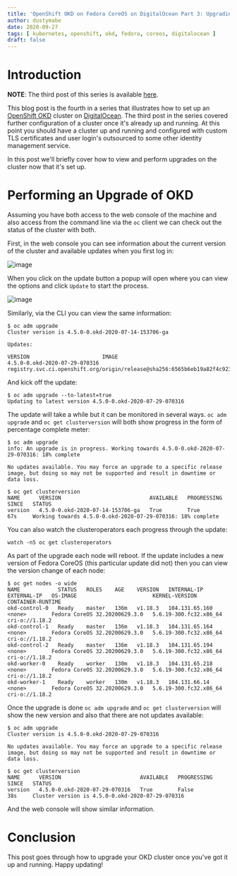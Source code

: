 ```yaml
---
title: 'OpenShift OKD on Fedora CoreOS on DigitalOcean Part 3: Upgrading'
author: dustymabe
date: 2020-09-27
tags: [ kubernetes, openshift, okd, fedora, coreos, digitalocean ]
draft: false
---
```


# Introduction

**NOTE**: The third post of this series is available [here](/2020/08/23/openshift-okd-on-fedora-coreos-on-digitalocean-part-2-configuration/).

This blog post is the fourth in a series that illustrates how to 
set up an [OpenShift OKD](https://www.okd.io/) cluster on 
[DigitalOcean](https://www.digitalocean.com/). The third post in the
series covered further configuration of a cluster once it's already
up and running. At this point you should have a cluster up and running
and configured with custom TLS certificates and user login's
outsourced to some other identity management service.

In this post we'll briefly cover how to view and perform upgrades on
the cluster now that it's set up.

# Performing an Upgrade of OKD

Assuming you have both access to the web console of the machine and
also access from the command line via the `oc` client we can check out
the status of the cluster with both.

First, in the web console you can see information about the current version of
the cluster and available updates when you first log in:

![image](/2020-09-27/cluster-overview.png)

When you click on the update button a popup will open where you can view the
options and click `Update` to start the process.

![image](/2020-09-27/cluster-update.png)

Similarly, via the CLI you can view the same information:


```nohighlight
$ oc adm upgrade
Cluster version is 4.5.0-0.okd-2020-07-14-153706-ga

Updates:

VERSION                       IMAGE
4.5.0-0.okd-2020-07-29-070316 registry.svc.ci.openshift.org/origin/release@sha256:6565b6eb19a82f4c9230641286c27f003625b79984ed8e733b011c72790a5eb3
```

And kick off the update:

```nohighlight
$ oc adm upgrade --to-latest=true
Updating to latest version 4.5.0-0.okd-2020-07-29-070316
```

The update will take a while but it can be monitored in several ways.
`oc adm upgrade` and `oc get clusterversion` will both show progress
in the form of percentage complete meter:

```nohighlight
$ oc adm upgrade
info: An upgrade is in progress. Working towards 4.5.0-0.okd-2020-07-29-070316: 18% complete

No updates available. You may force an upgrade to a specific release image, but doing so may not be supported and result in downtime or data loss.

$ oc get clusterversion
NAME      VERSION                            AVAILABLE   PROGRESSING   SINCE   STATUS
version   4.5.0-0.okd-2020-07-14-153706-ga   True        True          67s     Working towards 4.5.0-0.okd-2020-07-29-070316: 18% complete
```

You can also watch the clusteroperators each progress through the update:

```nohighlight
watch -n5 oc get clusteroperators
```

As part of the upgrade each node will reboot. If the update includes a
new version of Fedora CoreOS (this particular update did not) then you
can view the version change of each node:

```nohighlight
$ oc get nodes -o wide
NAME            STATUS   ROLES    AGE    VERSION   INTERNAL-IP      EXTERNAL-IP   OS-IMAGE                        KERNEL-VERSION           CONTAINER-RUNTIME
okd-control-0   Ready    master   136m   v1.18.3   104.131.65.160   <none>        Fedora CoreOS 32.20200629.3.0   5.6.19-300.fc32.x86_64   cri-o://1.18.2
okd-control-1   Ready    master   136m   v1.18.3   104.131.65.164   <none>        Fedora CoreOS 32.20200629.3.0   5.6.19-300.fc32.x86_64   cri-o://1.18.2
okd-control-2   Ready    master   136m   v1.18.3   104.131.65.194   <none>        Fedora CoreOS 32.20200629.3.0   5.6.19-300.fc32.x86_64   cri-o://1.18.2
okd-worker-0    Ready    worker   130m   v1.18.3   104.131.65.218   <none>        Fedora CoreOS 32.20200629.3.0   5.6.19-300.fc32.x86_64   cri-o://1.18.2
okd-worker-1    Ready    worker   130m   v1.18.3   104.131.66.14    <none>        Fedora CoreOS 32.20200629.3.0   5.6.19-300.fc32.x86_64   cri-o://1.18.2
```

Once the upgrade is done `oc adm upgrade` and `oc get clusterversion`
will show the new version and also that there are not updates
available:

```nohighlight
$ oc adm upgrade
Cluster version is 4.5.0-0.okd-2020-07-29-070316

No updates available. You may force an upgrade to a specific release image, but doing so may not be supported and result in downtime or data loss.
  
$ oc get clusterversion
NAME      VERSION                         AVAILABLE   PROGRESSING   SINCE   STATUS
version   4.5.0-0.okd-2020-07-29-070316   True        False         38s     Cluster version is 4.5.0-0.okd-2020-07-29-070316
```

And the web console will show similar information.

# Conclusion

This post goes through how to upgrade your OKD cluster once you've got it
up and running. Happy updating!
